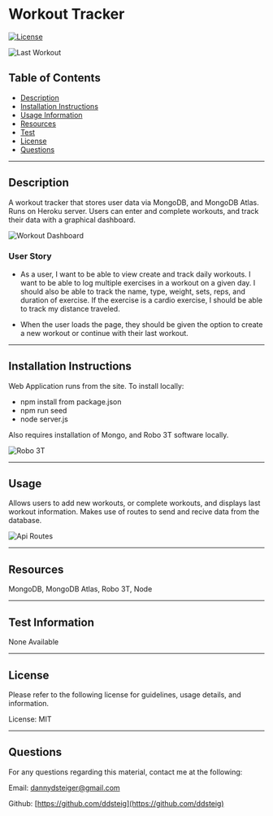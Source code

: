 
  
  # Workout Tracker

  [![License](https://img.shields.io/badge/License-MIT-blue.svg)](https://opensource.org/licenses/MIT)

  ![Last Workout](https://github.com/ddsteig/workout-trackerimages/last.jpg "Last Workout")

  ## Table of Contents
  - [Description](#description)
  - [Installation Instructions](#install)
  - [Usage Information](#usage)
  - [Resources](#resources)
  - [Test](#test)
  - [License](#license)
  - [Questions](#questions)
  
  <hr>
  
  ## Description <a name="description"></a>
   
  A workout tracker that stores user data via MongoDB, and MongoDB Atlas. Runs on Heroku server. Users can enter and complete workouts, and track their data with a graphical dashboard.

  ![Workout Dashboard](https://github.com/ddsteig/workout-trackerimages/dashboard.jpg "Workout Dashboard")

  ### User Story

  * As a user, I want to be able to view create and track daily workouts. I want to be able to log multiple exercises in a workout on a given day. I should also be able to track the name, type, weight, sets, reps, and duration of exercise. If the exercise is a cardio exercise, I should be able to track my distance traveled.

  * When the user loads the page, they should be given the option to create a new workout or continue with their last workout. 
  
  <hr>
  
  ## Installation Instructions <a name="install"></a>
  
  Web Application runs from the site. To install locally: 
  * npm install from package.json
  * npm run seed
  * node server.js
  
  Also requires installation of Mongo, and Robo 3T software locally.

  ![Robo 3T](https://github.com/ddsteig/workout-trackerimages/robo.jpg "Robo 3T")
  
  <hr>
  
  ## Usage <a name="usage"></a>
  
  Allows users to add new workouts, or complete workouts, and displays last workout information. Makes use of routes to send and recive data from the database.

  ![Api Routes](https://github.com/ddsteig/workout-trackerimages/routes.jpg "Api Routes")
  
  <hr>
  
  ## Resources <a name="resources"></a>
  
  MongoDB, MongoDB Atlas, Robo 3T, Node
  
  <hr>
  
  ## Test Information <a name="test"></a>
  
  None Available
  
  <hr>
  
  ## License <a name="license"></a>
  
  Please refer to the following license for guidelines, usage details, and information.
  
  License: MIT
  
  <hr>
  
  ## Questions <a name="questions"></a>
  
  For any questions regarding this material, contact me at the following:
  
  Email: dannydsteiger@gmail.com
  
  Github: [https://github.com/ddsteig](https://github.com/ddsteig)
  
  
